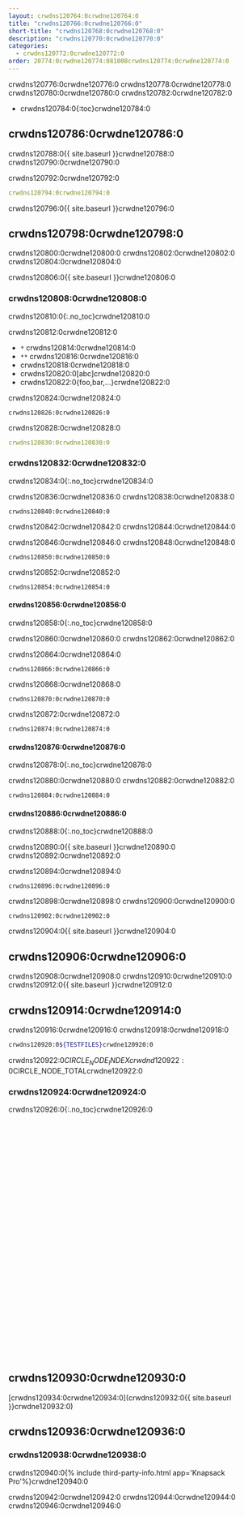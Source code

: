 ```yaml
---
layout: crwdns120764:0crwdne120764:0
title: "crwdns120766:0crwdne120766:0"
short-title: "crwdns120768:0crwdne120768:0"
description: "crwdns120770:0crwdne120770:0"
categories:
  - crwdns120772:0crwdne120772:0
order: 20774:0crwdne120774:081008crwdns120774:0crwdne120774:0
---
```

crwdns120776:0crwdne120776:0 crwdns120778:0crwdne120778:0 crwdns120780:0crwdne120780:0 crwdns120782:0crwdne120782:0

- crwdns120784:0{:toc}crwdne120784:0

## crwdns120786:0crwdne120786:0

crwdns120788:0{{ site.baseurl }}crwdne120788:0 crwdns120790:0crwdne120790:0

crwdns120792:0crwdne120792:0

```yaml
crwdns120794:0crwdne120794:0
```

crwdns120796:0{{ site.baseurl }}crwdne120796:0

## crwdns120798:0crwdne120798:0

crwdns120800:0crwdne120800:0 crwdns120802:0crwdne120802:0 crwdns120804:0crwdne120804:0

crwdns120806:0{{ site.baseurl }}crwdne120806:0

### crwdns120808:0crwdne120808:0

crwdns120810:0{:.no_toc}crwdne120810:0

crwdns120812:0crwdne120812:0

- `*` crwdns120814:0crwdne120814:0
- `**` crwdns120816:0crwdne120816:0
- crwdns120818:0crwdne120818:0
- crwdns120820:0[abc]crwdne120820:0
- crwdns120822:0{foo,bar,...}crwdne120822:0

crwdns120824:0crwdne120824:0

    crwdns120826:0crwdne120826:0
    

crwdns120828:0crwdne120828:0

```yaml
crwdns120830:0crwdne120830:0
```

### crwdns120832:0crwdne120832:0

crwdns120834:0{:.no_toc}crwdne120834:0

crwdns120836:0crwdne120836:0 crwdns120838:0crwdne120838:0

    crwdns120840:0crwdne120840:0
    

crwdns120842:0crwdne120842:0 crwdns120844:0crwdne120844:0

crwdns120846:0crwdne120846:0 crwdns120848:0crwdne120848:0

    crwdns120850:0crwdne120850:0
    

crwdns120852:0crwdne120852:0

    crwdns120854:0crwdne120854:0
    

#### crwdns120856:0crwdne120856:0

crwdns120858:0{:.no_toc}crwdne120858:0

crwdns120860:0crwdne120860:0 crwdns120862:0crwdne120862:0

crwdns120864:0crwdne120864:0

    crwdns120866:0crwdne120866:0
    

crwdns120868:0crwdne120868:0

    crwdns120870:0crwdne120870:0
    

crwdns120872:0crwdne120872:0

    crwdns120874:0crwdne120874:0
    

#### crwdns120876:0crwdne120876:0

crwdns120878:0{:.no_toc}crwdne120878:0

crwdns120880:0crwdne120880:0 crwdns120882:0crwdne120882:0

    crwdns120884:0crwdne120884:0
    

#### crwdns120886:0crwdne120886:0

crwdns120888:0{:.no_toc}crwdne120888:0

crwdns120890:0{{ site.baseurl }}crwdne120890:0 crwdns120892:0crwdne120892:0

crwdns120894:0crwdne120894:0

    crwdns120896:0crwdne120896:0
    

crwdns120898:0crwdne120898:0 crwdns120900:0crwdne120900:0

    crwdns120902:0crwdne120902:0
    

crwdns120904:0{{ site.baseurl }}crwdne120904:0

## crwdns120906:0crwdne120906:0

crwdns120908:0crwdne120908:0 crwdns120910:0crwdne120910:0 crwdns120912:0{{ site.baseurl }}crwdne120912:0

## crwdns120914:0crwdne120914:0

crwdns120916:0crwdne120916:0 crwdns120918:0crwdne120918:0

```bash
crwdns120920:0${TESTFILES}crwdne120920:0
```

crwdns120922:0$CIRCLE_NODE_INDEXcrwdnd120922:0$CIRCLE_NODE_TOTALcrwdne120922:0

### crwdns120924:0crwdne120924:0

crwdns120926:0{:.no_toc}crwdne120926:0 <iframe width="854" height="480" src="crwdns120928:0crwdne120928:0" frameborder="0" allow="autoplay; encrypted-media" allowfullscreen mark="crwd-mark"></iframe> 

## crwdns120930:0crwdne120930:0

[crwdns120934:0crwdne120934:0](crwdns120932:0{{ site.baseurl }}crwdne120932:0)

## crwdns120936:0crwdne120936:0

### crwdns120938:0crwdne120938:0

crwdns120940:0{% include third-party-info.html app='Knapsack Pro'%}crwdne120940:0

crwdns120942:0crwdne120942:0 crwdns120944:0crwdne120944:0 crwdns120946:0crwdne120946:0